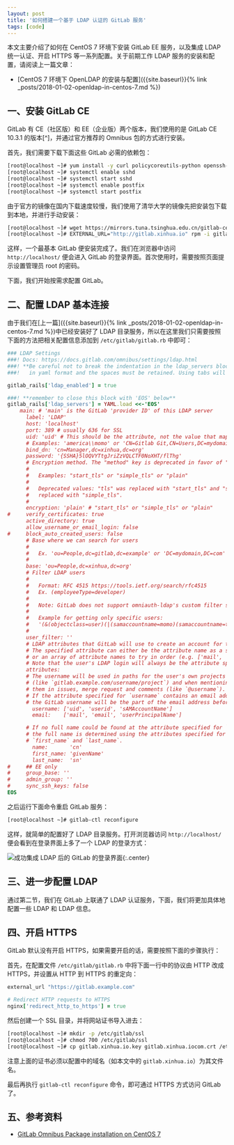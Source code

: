 ```yaml
---
layout: post
title: '如何搭建一个基于 LDAP 认证的 GitLab 服务'
tags: [code]
---
```


本文主要介绍了如何在 CentOS 7 环境下安装 GitLab EE 服务，以及集成 LDAP 统一认证、开启 HTTPS 等一系列配置。关于前期工作 LDAP 服务的安装和配置，请阅读上一篇文章：

* [CentOS 7 环境下 OpenLDAP 的安装与配置]({{site.baseurl}}{% link _posts/2018-01-02-openldap-in-centos-7.md %})

## 一、安装 GitLab CE

GitLab 有 CE（社区版）和 EE（企业版）两个版本，我们使用的是 GitLab CE 10.3.1 的版本[^]，并通过官方推荐的 Omnibus 包的方式进行安装。

首先，我们需要下载下面这些 GitLab 必需的依赖包：

```sh
[root@localhost ~]# yum install -y curl policycoreutils-python openssh-server postfix
[root@localhost ~]# systemctl enable sshd
[root@localhost ~]# systemctl start sshd
[root@localhost ~]# systemctl enable postfix
[root@localhost ~]# systemctl start postfix
```

由于官方的镜像在国内下载速度较慢，我们使用了清华大学的镜像先把安装包下载到本地，并进行手动安装：

```sh
[root@localhost ~]# wget https://mirrors.tuna.tsinghua.edu.cn/gitlab-ce/yum/el7/gitlab-ce-10.3.1-ce.0.el7.x86_64.rpm
[root@localhost ~]# EXTERNAL_URL="http://gitlab.xinhua.io" rpm -i gitlab-ce-10.3.1-ce.0.el7.x86_64.rpm
```

这样，一个最基本 GitLab 便安装完成了。我们在浏览器中访问 `http://localhost/` 便会进入 GitLab 的登录界面。首次使用时，需要按照页面提示设置管理员 root 的密码。

下面，我们开始按需求配置 GitLab。

## 二、配置 LDAP 基本连接

由于我们在[上一篇]({{site.baseurl}}{% link _posts/2018-01-02-openldap-in-centos-7.md %})中已经安装好了 LDAP 目录服务，所以在这里我们只需要按照下面的方法把相关配置信息添加到 `/etc/gitlab/gitlab.rb` 中即可：

```rb
### LDAP Settings
###! Docs: https://docs.gitlab.com/omnibus/settings/ldap.html
###! **Be careful not to break the indentation in the ldap_servers block. It is
###!   in yaml format and the spaces must be retained. Using tabs will not work.**

gitlab_rails['ldap_enabled'] = true

###! **remember to close this block with 'EOS' below**
gitlab_rails['ldap_servers'] = YAML.load <<-'EOS'
    main: # 'main' is the GitLab 'provider ID' of this LDAP server
      label: 'LDAP'
      host: 'localhost'
      port: 389 # usually 636 for SSL
      uid: 'uid' # This should be the attribute, not the value that maps to uid.
      # Examples: 'america\\momo' or 'CN=Gitlab Git,CN=Users,DC=mydomain,DC=com'
      bind_dn: 'cn=Manager,dc=xinhua,dc=org'
      password: '{SSHA}5lOQVYTtgJriZzVQLCTF0NoXHT/flThg'
      # Encryption method. The "method" key is deprecated in favor of "encryption".
      #
      #   Examples: "start_tls" or "simple_tls" or "plain"
      #
      #   Deprecated values: "tls" was replaced with "start_tls" and "ssl" was
      #   replaced with "simple_tls".
      #
      encryption: 'plain' # "start_tls" or "simple_tls" or "plain"
#     verify_certificates: true
      active_directory: true
      allow_username_or_email_login: false
#     block_auto_created_users: false
      # Base where we can search for users
      #
      #   Ex. 'ou=People,dc=gitlab,dc=example' or 'DC=mydomain,DC=com'
      #
      base: 'ou=People,dc=xinhua,dc=org'
      # Filter LDAP users
      #
      #   Format: RFC 4515 https://tools.ietf.org/search/rfc4515
      #   Ex. (employeeType=developer)
      #
      #   Note: GitLab does not support omniauth-ldap's custom filter syntax.
      #
      #   Example for getting only specific users:
      #   '(&(objectclass=user)(|(samaccountname=momo)(samaccountname=toto)))'
      #
      user_filter: ''
      # LDAP attributes that GitLab will use to create an account for the LDAP user.
      # The specified attribute can either be the attribute name as a string (e.g. 'mail'),
      # or an array of attribute names to try in order (e.g. ['mail', 'email']).
      # Note that the user's LDAP login will always be the attribute specified as `uid` above.
      attributes:
      # The username will be used in paths for the user's own projects
      # (like `gitlab.example.com/username/project`) and when mentioning
      # them in issues, merge request and comments (like `@username`).
      # If the attribute specified for `username` contains an email address,
      # the GitLab username will be the part of the email address before the '@'.
        username: ['uid', 'userid', 'sAMAccountName']
        email:    ['mail', 'email', 'userPrincipalName']

      # If no full name could be found at the attribute specified for `name`,
      # the full name is determined using the attributes specified for
      # `first_name` and `last_name`.
        name:       'cn'
        first_name: 'givenName'
        last_name:  'sn'
#     ## EE only
#     group_base: ''
#     admin_group: ''
#     sync_ssh_keys: false
EOS
```

之后运行下面命令重启 GitLab 服务：

```sh
[root@localhost ~]# gitlab-ctl reconfigure
```

这样，就简单的配置好了 LDAP 目录服务。打开浏览器访问 `http://localhost/` 便会看到在登录界面上多了一个 LDAP 的登录方式：

![成功集成 LDAP 后的 GitLab 的登录界面]({{site.img_url}}/gitlab-login.png){:.center}


## 三、进一步配置 LDAP

通过第二节，我们在 GitLab 上联通了 LDAP 认证服务，下面，我们将更加具体地配置一些 LDAP 和 LDAP 信息。

## 四、开启 HTTPS

GitLab 默认没有开启 HTTPS，如果需要开启的话，需要按照下面的步骤执行：

首先，在配置文件 `/etc/gitlab/gitlab.rb` 中将下面一行中的协议由 HTTP 改成 HTTPS，并设置从 HTTP 到 HTTPS 的重定向：

```rb
external_url "https://gitlab.example.com"

# Redirect HTTP requests to HTTPS
nginx['redirect_http_to_https'] = true
```

然后创建一个 SSL 目录，并将网站证书导入进去：

```sh
[root@localhost ~]# mkdir -p /etc/gitlab/ssl
[root@localhost ~]# chmod 700 /etc/gitlab/ssl
[root@localhost ~]# cp gitlab.xinhua.io.key gitlab.xinhua.iocom.crt /etc/gitlab/ssl/
```

注意上面的证书必须以配置中的域名（如本文中的 `gitlab.xinhua.io`）为其文件名。

最后再执行 `gitlab-ctl reconfigure` 命令，即可通过 HTTPS 方式访问 GitLab 了。

## 五、参考资料

* [GitLab Omnibus Package installation on CentOS 7](https://about.gitlab.com/installation/#centos-7)


[^1]: GitLab EE 提供了更加丰富的功能，比如 LDAP Group 同步、自定义 Push 规则等，但是需要申请 License 才能使用，所以我们选择了基于 MIT 协议的 GitLab CE。